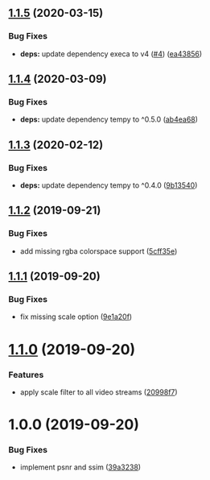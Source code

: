 ## [1.1.5](https://github.com/mooyoul/vuality/compare/v1.1.4...v1.1.5) (2020-03-15)


### Bug Fixes

* **deps:** update dependency execa to v4 ([#4](https://github.com/mooyoul/vuality/issues/4)) ([ea43856](https://github.com/mooyoul/vuality/commit/ea43856f74c6c24e6ce6fa9366bc805fb2dc5cf8))

## [1.1.4](https://github.com/mooyoul/vuality/compare/v1.1.3...v1.1.4) (2020-03-09)


### Bug Fixes

* **deps:** update dependency tempy to ^0.5.0 ([ab4ea68](https://github.com/mooyoul/vuality/commit/ab4ea68fedefd7653ced72bc6885e986152aa80e))

## [1.1.3](https://github.com/mooyoul/vuality/compare/v1.1.2...v1.1.3) (2020-02-12)


### Bug Fixes

* **deps:** update dependency tempy to ^0.4.0 ([9b13540](https://github.com/mooyoul/vuality/commit/9b13540298375492ddc0678c25a12adbe48897dd))

## [1.1.2](https://github.com/mooyoul/vuality/compare/v1.1.1...v1.1.2) (2019-09-21)


### Bug Fixes

* add missing rgba colorspace support ([5cff35e](https://github.com/mooyoul/vuality/commit/5cff35e))

## [1.1.1](https://github.com/mooyoul/vuality/compare/v1.1.0...v1.1.1) (2019-09-20)


### Bug Fixes

* fix missing scale option ([9e1a20f](https://github.com/mooyoul/vuality/commit/9e1a20f))

# [1.1.0](https://github.com/mooyoul/vuality/compare/v1.0.0...v1.1.0) (2019-09-20)


### Features

* apply scale filter to all video streams ([20998f7](https://github.com/mooyoul/vuality/commit/20998f7))

# 1.0.0 (2019-09-20)


### Bug Fixes

* implement psnr and ssim ([39a3238](https://github.com/mooyoul/vuality/commit/39a3238))

